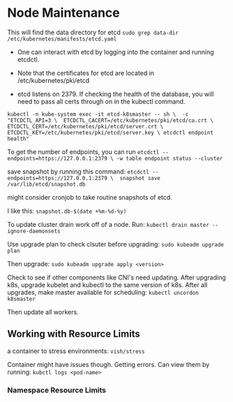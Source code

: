 # Node Maintenance

This will find the data directory for etcd
`sudo grep data-dir /etc/kubernetes/manifests/etcd.yaml`

- One can interact with etcd by logging into the container and running etcdctl.

- Note that the certificates for etcd are located in /etc/kubernetes/pki/etcd

- etcd listens on 2379.  If checking the health of the database, you will need to pass all certs through on in the kubectl command.

`kubectl -n kube-system exec -it etcd-k8smaster -- sh \ 
-c "ETCDCTL_API=3 \ 
ETCDCTL_CACERT=/etc/kubernetes/pki/etcd/ca.crt \ 
ETCDCTL_CERT=/etc/kubernetes/pki/etcd/server.crt \
ETCDCTL_KEY=/etc/kubernetes/pki/etcd/server.key \
etcdctl endpoint health"`

To get the number of endpoints, you can run 
`etcdctl --endpoints=https://127.0.0.1:2379 \
-w table endpoint status --cluster`

save snapshot by running this command:
`etcdctl --endpoints=https://127.0.0.1:2379 \ 
snapshot save /var/lib/etcd/snapshot.db`

might consider cronjob to take routine snapshots of etcd.

I like this:
`snapshot.db-$(date +%m-%d-%y)`

To update cluster drain work off of a node.  Run:
`kubectl drain master --ignore-daemonsets`

Use upgrade plan to check clsuter before upgrading:
`sudo kubeadm upgrade plan`

Then upgrade:
`sudo kubeadm upgrade apply <version>`

Check to see if other components like CNI's need updating.  After upgrading k8s, upgrade kubelet and kubectl to the same version of k8s.  After all upgrades, make master available for scheduling:
`kubectl uncordon k8smaster`

Then update all workers.

## Working with Resource Limits

a container to stress environments: `vish/stress`

Container might have issues though.  Getting errors.  Can view them by running: 
`kubctl logs <pod-name>`

### Namespace Resource Limits


